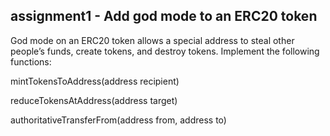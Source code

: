 ## assignment1 - Add god mode to an ERC20 token

God mode on an ERC20 token allows a special address to steal other people’s funds, create tokens, and destroy tokens. Implement the following functions:

mintTokensToAddress(address recipient)

reduceTokensAtAddress(address target)

authoritativeTransferFrom(address from, address to)
